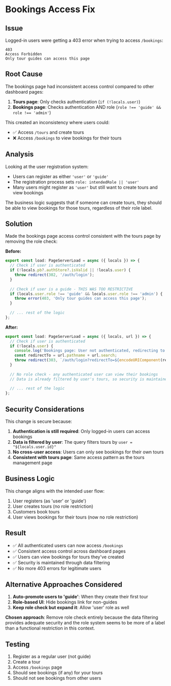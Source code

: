 # Bookings Access Fix

## Issue
Logged-in users were getting a 403 error when trying to access `/bookings`:
```
403
Access Forbidden
Only tour guides can access this page
```

## Root Cause
The bookings page had inconsistent access control compared to other dashboard pages:

1. **Tours page**: Only checks authentication (`if (!locals.user)`)
2. **Bookings page**: Checks authentication AND role (`role !== 'guide' && role !== 'admin'`)

This created an inconsistency where users could:
- ✅ Access `/tours` and create tours
- ❌ Access `/bookings` to view bookings for their tours

## Analysis
Looking at the user registration system:
- Users can register as either `'user'` or `'guide'`
- The registration process sets `role: intendedRole || 'user'`
- Many users might register as `'user'` but still want to create tours and view bookings

The business logic suggests that if someone can create tours, they should be able to view bookings for those tours, regardless of their role label.

## Solution
Made the bookings page access control consistent with the tours page by removing the role check:

**Before:**
```typescript
export const load: PageServerLoad = async ({ locals }) => {
  // Check if user is authenticated
  if (!locals.pb?.authStore?.isValid || !locals.user) {
    throw redirect(302, '/auth/login');
  }
  
  // Check if user is a guide - THIS WAS TOO RESTRICTIVE
  if (locals.user.role !== 'guide' && locals.user.role !== 'admin') {
    throw error(403, 'Only tour guides can access this page');
  }
  
  // ... rest of the logic
};
```

**After:**
```typescript
export const load: PageServerLoad = async ({ locals, url }) => {
  // Check if user is authenticated
  if (!locals.user) {
    console.log('Bookings page: User not authenticated, redirecting to login');
    const redirectTo = url.pathname + url.search;
    throw redirect(303, `/auth/login?redirectTo=${encodeURIComponent(redirectTo)}`);
  }
  
  // No role check - any authenticated user can view their bookings
  // Data is already filtered by user's tours, so security is maintained
  
  // ... rest of the logic
};
```

## Security Considerations
This change is secure because:

1. **Authentication is still required**: Only logged-in users can access bookings
2. **Data is filtered by user**: The query filters tours by `user = "${locals.user.id}"`
3. **No cross-user access**: Users can only see bookings for their own tours
4. **Consistent with tours page**: Same access pattern as the tours management page

## Business Logic
This change aligns with the intended user flow:
1. User registers (as 'user' or 'guide')
2. User creates tours (no role restriction)
3. Customers book tours
4. User views bookings for their tours (now no role restriction)

## Result
- ✅ All authenticated users can now access `/bookings`
- ✅ Consistent access control across dashboard pages
- ✅ Users can view bookings for tours they've created
- ✅ Security is maintained through data filtering
- ✅ No more 403 errors for legitimate users

## Alternative Approaches Considered
1. **Auto-promote users to 'guide'**: When they create their first tour
2. **Role-based UI**: Hide bookings link for non-guides
3. **Keep role check but expand it**: Allow 'user' role as well

**Chosen approach**: Remove role check entirely because the data filtering provides adequate security and the role system seems to be more of a label than a functional restriction in this context.

## Testing
1. Register as a regular user (not guide)
2. Create a tour
3. Access `/bookings` page
4. Should see bookings (if any) for your tours
5. Should not see bookings from other users 